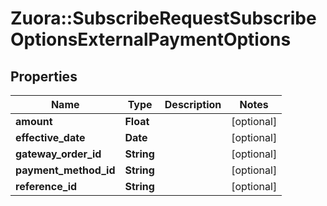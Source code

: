 # Zuora::SubscribeRequestSubscribeOptionsExternalPaymentOptions

## Properties
Name | Type | Description | Notes
------------ | ------------- | ------------- | -------------
**amount** | **Float** |  | [optional] 
**effective_date** | **Date** |  | [optional] 
**gateway_order_id** | **String** |  | [optional] 
**payment_method_id** | **String** |  | [optional] 
**reference_id** | **String** |  | [optional] 


